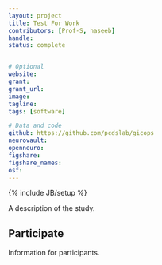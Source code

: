 ```yaml
---
layout: project
title: Test For Work
contributors: [Prof-S, haseeb]
handle:
status: complete


# Optional
website:
grant:
grant_url:
image:
tagline:
tags: [software]

# Data and code
github: https://github.com/pcdslab/gicops
neurovault:
openneuro:
figshare:
figshare_names:
osf:
---
```

{% include JB/setup %}

A description of the study.

## Participate

Information for participants.
